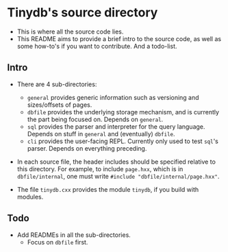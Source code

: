 # Tinydb's source directory

- This is where all the source code lies.
- This README aims to provide a brief intro to the source code, as well as some
how-to's if you want to contribute. And a todo-list.

## Intro

- There are 4 sub-directories:
  - `general` provides generic information such as versioning and sizes/offsets
  of pages.
  - `dbfile` provides the underlying storage mechanism, and is currently the
  part being focused on. Depends on `general`.
  - `sql` provides the parser and interpreter for the query language. Depends on
  stuff in `general` and (eventually) `dbfile`.
  - `cli` provides the user-facing REPL. Currently only used to test `sql`'s
  parser. Depends on everything preceding.

- In each source file, the header includes should be specified relative to this
directory. For example, to include `page.hxx`, which is in `dbfile/internal`,
one must write `#include "dbfile/internal/page.hxx"`.
- The file `tinydb.cxx` provides the module `tinydb`, if you build with modules.

## Todo

- Add READMEs in all the sub-directories.
  - Focus on `dbfile` first.
